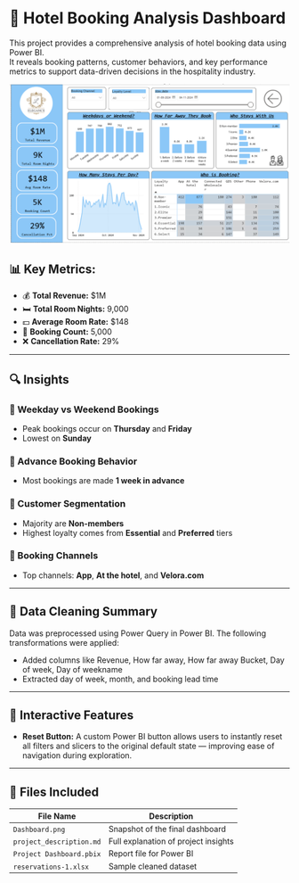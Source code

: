 # 🏨 Hotel Booking Analysis Dashboard

This project provides a comprehensive analysis of hotel booking data using Power BI.  
It reveals booking patterns, customer behaviors, and key performance metrics to support data-driven decisions in the hospitality industry.

![Dashboard Preview](./Dashboard.png)

## 📊 Key Metrics:
- 💰 **Total Revenue:** $1M
- 🛏️ **Total Room Nights:** 9,000
- 💵 **Average Room Rate:** $148
- 📅 **Booking Count:** 5,000
- ❌ **Cancellation Rate:** 29%

---

## 🔍 Insights

### 🔸 Weekday vs Weekend Bookings
- Peak bookings occur on **Thursday** and **Friday**
- Lowest on **Sunday**

### 🔸 Advance Booking Behavior
- Most bookings are made **1 week in advance**

### 🔸 Customer Segmentation
- Majority are **Non-members**
- Highest loyalty comes from **Essential** and **Preferred** tiers

### 🔸 Booking Channels
- Top channels: **App**, **At the hotel**, and **Velora.com**

---

## 🧹 Data Cleaning Summary

Data was preprocessed using Power Query in Power BI. The following transformations were applied:

- Added columns like Revenue, How far away, How far away Bucket, Day of week, Day of weekname
- Extracted day of week, month, and booking lead time

---

## 🔄 Interactive Features

- **Reset Button:** A custom Power BI button allows users to instantly reset all filters and slicers to the original default state — improving ease of navigation during exploration.

---

## 📁 Files Included

| File Name               | Description                            |
|------------------------|----------------------------------------|
| `Dashboard.png`         | Snapshot of the final dashboard        |
| `project_description.md`| Full explanation of project insights   |
| `Project Dashboard.pbix`   |  Report file for Power BI    |
| `reservations-1.xlsx` | Sample cleaned dataset     |
